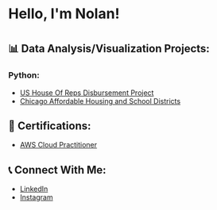 <h1>Hello, I'm Nolan!<h1>
  
<h2>📊 Data Analysis/Visualization Projects:</h2>

<h3>Python:</h3>

- [US House Of Reps Disbursement Project](https://github.com/nurgo24/USHouseOfRepsData)
- [Chicago Affordable Housing and School Districts](https://github.com/nurgo24/ChicagoDataPortalProject)

<h2>📑 Certifications:</h2>

- [AWS Cloud Practitioner](https://www.credly.com/badges/177c8465-274a-4488-bda8-b61c64544701/public_url)

<h2>📞 Connect With Me:</h2>

- [LinkedIn](https://www.linkedin.com/in/nolan-urgo/)
- [Instagram](https://www.instagram.com/nurgo24/)
